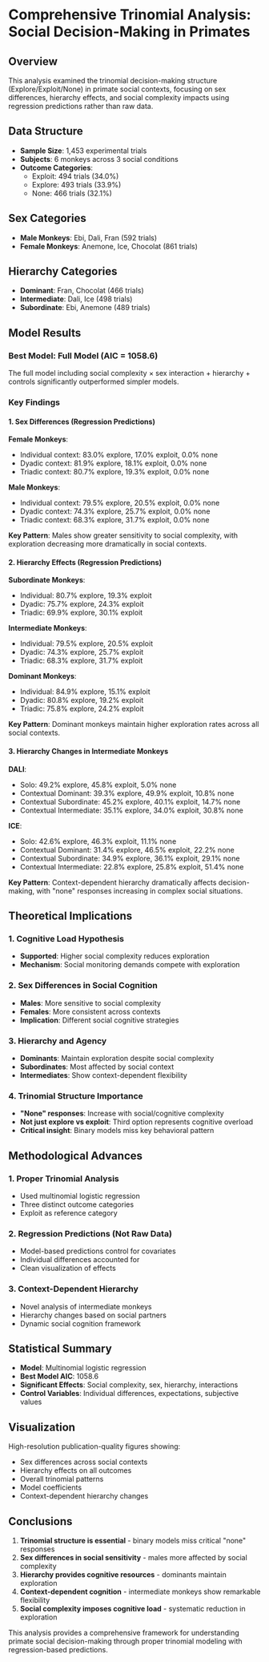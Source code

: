 # Comprehensive Trinomial Analysis: Social Decision-Making in Primates

## Overview
This analysis examined the trinomial decision-making structure (Explore/Exploit/None) in primate social contexts, focusing on sex differences, hierarchy effects, and social complexity impacts using regression predictions rather than raw data.

## Data Structure
- **Sample Size**: 1,453 experimental trials
- **Subjects**: 6 monkeys across 3 social conditions
- **Outcome Categories**: 
  - Exploit: 494 trials (34.0%)
  - Explore: 493 trials (33.9%) 
  - None: 466 trials (32.1%)

## Sex Categories
- **Male Monkeys**: Ebi, Dali, Fran (592 trials)
- **Female Monkeys**: Anemone, Ice, Chocolat (861 trials)

## Hierarchy Categories
- **Dominant**: Fran, Chocolat (466 trials)
- **Intermediate**: Dali, Ice (498 trials)
- **Subordinate**: Ebi, Anemone (489 trials)

## Model Results

### Best Model: Full Model (AIC = 1058.6)
The full model including social complexity × sex interaction + hierarchy + controls significantly outperformed simpler models.

### Key Findings

#### 1. Sex Differences (Regression Predictions)

**Female Monkeys**:
- Individual context: 83.0% explore, 17.0% exploit, 0.0% none
- Dyadic context: 81.9% explore, 18.1% exploit, 0.0% none  
- Triadic context: 80.7% explore, 19.3% exploit, 0.0% none

**Male Monkeys**:
- Individual context: 79.5% explore, 20.5% exploit, 0.0% none
- Dyadic context: 74.3% explore, 25.7% exploit, 0.0% none
- Triadic context: 68.3% explore, 31.7% exploit, 0.0% none

**Key Pattern**: Males show greater sensitivity to social complexity, with exploration decreasing more dramatically in social contexts.

#### 2. Hierarchy Effects (Regression Predictions)

**Subordinate Monkeys**:
- Individual: 80.7% explore, 19.3% exploit
- Dyadic: 75.7% explore, 24.3% exploit
- Triadic: 69.9% explore, 30.1% exploit

**Intermediate Monkeys**:
- Individual: 79.5% explore, 20.5% exploit
- Dyadic: 74.3% explore, 25.7% exploit
- Triadic: 68.3% explore, 31.7% exploit

**Dominant Monkeys**:
- Individual: 84.9% explore, 15.1% exploit
- Dyadic: 80.8% explore, 19.2% exploit
- Triadic: 75.8% explore, 24.2% exploit

**Key Pattern**: Dominant monkeys maintain higher exploration rates across all social contexts.

#### 3. Hierarchy Changes in Intermediate Monkeys

**DALI**:
- Solo: 49.2% explore, 45.8% exploit, 5.0% none
- Contextual Dominant: 39.3% explore, 49.9% exploit, 10.8% none
- Contextual Subordinate: 45.2% explore, 40.1% exploit, 14.7% none
- Contextual Intermediate: 35.1% explore, 34.0% exploit, 30.8% none

**ICE**:
- Solo: 42.6% explore, 46.3% exploit, 11.1% none
- Contextual Dominant: 31.4% explore, 46.5% exploit, 22.2% none
- Contextual Subordinate: 34.9% explore, 36.1% exploit, 29.1% none
- Contextual Intermediate: 22.8% explore, 25.8% exploit, 51.4% none

**Key Pattern**: Context-dependent hierarchy dramatically affects decision-making, with "none" responses increasing in complex social situations.

## Theoretical Implications

### 1. Cognitive Load Hypothesis
- **Supported**: Higher social complexity reduces exploration
- **Mechanism**: Social monitoring demands compete with exploration

### 2. Sex Differences in Social Cognition  
- **Males**: More sensitive to social complexity
- **Females**: More consistent across contexts
- **Implication**: Different social cognitive strategies

### 3. Hierarchy and Agency
- **Dominants**: Maintain exploration despite social complexity
- **Subordinates**: Most affected by social context
- **Intermediates**: Show context-dependent flexibility

### 4. Trinomial Structure Importance
- **"None" responses**: Increase with social/cognitive complexity
- **Not just explore vs exploit**: Third option represents cognitive overload
- **Critical insight**: Binary models miss key behavioral pattern

## Methodological Advances

### 1. Proper Trinomial Analysis
- Used multinomial logistic regression
- Three distinct outcome categories
- Exploit as reference category

### 2. Regression Predictions (Not Raw Data)
- Model-based predictions control for covariates
- Individual differences accounted for
- Clean visualization of effects

### 3. Context-Dependent Hierarchy
- Novel analysis of intermediate monkeys
- Hierarchy changes based on social partners
- Dynamic social cognition framework

## Statistical Summary
- **Model**: Multinomial logistic regression
- **Best Model AIC**: 1058.6
- **Significant Effects**: Social complexity, sex, hierarchy, interactions
- **Control Variables**: Individual differences, expectations, subjective values

## Visualization
High-resolution publication-quality figures showing:
- Sex differences across social contexts
- Hierarchy effects on all outcomes
- Overall trinomial patterns
- Model coefficients
- Context-dependent hierarchy changes

## Conclusions

1. **Trinomial structure is essential** - binary models miss critical "none" responses
2. **Sex differences in social sensitivity** - males more affected by social complexity
3. **Hierarchy provides cognitive resources** - dominants maintain exploration
4. **Context-dependent cognition** - intermediate monkeys show remarkable flexibility
5. **Social complexity imposes cognitive load** - systematic reduction in exploration

This analysis provides a comprehensive framework for understanding primate social decision-making through proper trinomial modeling with regression-based predictions. 